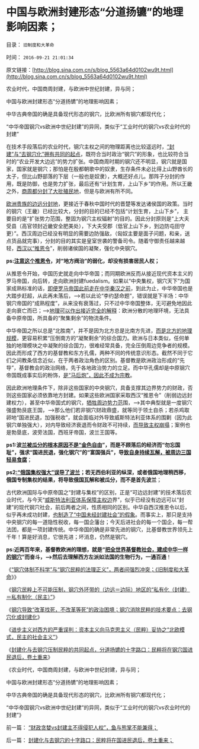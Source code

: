 # 中国与欧洲封建形态“分道扬镳”的地理影响因素；

目录： `旧制度和大革命` 

时间： `2016-09-21 21:01:34` 

原文链接：[http://blog.sina.com.cn/s/blog_5563a64d0102wu9t.html](http://blog.sina.com.cn/s/blog_5563a64d0102wu9t.html)

农业时代，中国商周封建，与欧洲中世纪封建，异与同；

中国与欧洲封建形态“分道扬镳”的地理影响因素；

中华古典帝国的确是具备现代形态的钢穴，比欧洲所有钢穴都现代化；

“中华帝国钢穴vs欧洲中世纪封建”的异同，类似于“工业时代的钢穴vs农业时代的封建”

在技术手段落后的农业时代，钢穴主权之间的物理距离也比较遥远时，[“封建”与“去钢穴化”拥有共同的起点](../../../2016/9/17/钢穴民粹不可能压制，关键是“去钢穴化”.md)，既符合当时政治“钢穴”的形象，也比较符合当时的“农业开发大边远”的势力扩张。中国商周时期的钢穴还不明显，钢穴就是国家，国家就是钢穴；那怕是在殷都朝歌中的奴隶，生存条件未必比得上山野酋长的太子，但比山野部落的下层（一般也是奴隶），大概还好点儿。那阵子分封的作用，既是防御，也是势力扩张，最后还有“计划生育，上山下乡”的作用。所以王畿之外，[商周都分封了大批殖民地](../../../2013/12/10/商周时期战略战术的沙盘“围棋”，及中国古代的城，廓，长城，城市化.md)，但是与欧洲有所不同。

[欧洲贵族的边远分封地](../../../2013/3/2/中世纪权贵也消除了朋党，基督教世界新兴的东林党.md)，更接近于春秋中国时代的晋楚等发达诸侯国的政策。当时的钢穴（王畿）已经比较大，分封的目的已经不包括“计划生育，上山下乡”，
主要目的是“扩张势力范围，整固为钢穴主权辐射”的目的。因此分封原则是“上大夫受县（高官领封近畿安全肥美处），下大夫受郡（低官上山下乡，到边防屯田守更）”。西汉周边已经没有明显的需要边防强敌，（匈奴主要是面子问题，和亲，送点货品就完事），分封的目的其实是皇室世袭的警备司令。随着守御责任越来越轻，[西汉以“推恩令](../../../2008/6/28/推恩令瓦解地方土地财政，结束高房价.md)”，削弱诸侯国的凝聚，强化中央钢穴。

**ps:[注意这个推恩令](../../../2012/9/9/在中国的地图上，还需要画很多很多圈儿.md)，对“地方阀治”的弱化，却没有损害居民人权；**

从推恩令开始，中国历史就走向中华帝国；而同期欧洲反而从接近现代资本主义的罗马帝国，向后转，走向欧洲封建fuedalism。如果以“中央集权，钢穴天下”为国家成熟标准的话，[即便罗马帝国此前走在中华秦汉之前](../../../2016/1/20/罗马帝国的交通，中央集权，及其崩溃的内因；.md)，到此为止，中华帝国也是大踏步赶超，从此再未落后，——>若以此论“李约瑟命题”，错误就是下半场：中华钢穴帝国的“成熟程度”，从来没有衰落过，只不过中华帝国整体，无可避免地因此走向衰亡而已；——>[地理可以作出接近完全的解释](../../../2010/6/7/大运河与中央集权；物流成本与政治形态的关系.md)：欧洲分散的地理环境，无法具备中原帝国，所具备的“聚集剩余”的物流条件。

中华帝国之所以总是“北胜南”，并不是因为北方总是比南方先进，[而是北方的地理规模](../../../2010/3/24/地理气侯条件影响文明历史进程的设想.md)，更容易积累“压倒南方的“凝聚剩余”的综合国力。欧洲与日本类似，任何单独的地理模块之中凝聚的综合国力，很难经常具备，完全压倒周边竞争者的规模。因此而形成了西方的基督教和东方孔儒，两种不同的传统意识形态。截然不同于它们之间教条信念近似，在于两者政治角色的区别。基督教是欧洲政治形成的“先导”，基督教会的政治网络，先于各地政治势力的立足。而中华孔儒却是中原钢穴帝国既成事实后的粉饰，[是“马后炮”，因此不成为宗教](../../../2016/8/21/中华古典政治“释道儒”，基督教传教对钢穴帝国本来好意.md)。

因此欧洲地理条件下，除非这些国家的中央钢穴，具备支撑其边界势力的财政，否则这些国家必须依靠地方封建。如果这些欧洲国家采取西汉“推恩令”（削弱边远封建权力），甚至中华帝国式的钢穴，[牺牲周边势力范](../../../2016/8/25/中华帝国误将“面子”作势力范围，两者的利益对象区别；.md)围，——>其中典型就是一度钢穴强盛勃艮底王国，——>那么他们若非钢穴财政鼎盛，就等同于领土自杀；若杀鸡取卵地“国进民退，加强税收”，就会面临对外导致威斯特法利亚体系的围剿（因为此钢穴单独强大），对内导致经济衰退而令财政不可持续，[而导致主权崩塌](../../../2016/7/14/中国与“帝国主权崩塌综合症”殊死搏斗的两千年历史.md)；案例也是勃垦底，波旁法国，西班牙帝国，波兰王国等。

**ps1:波[兰被瓜分的根本原因不是“金色自由](../../../2015/3/29/为什么美国没有被瓜分？波兰却被瓜分？.md)”，而是不顾落后的经济而“勿忘国耻”，强求“国进民退，强化钢穴”的“富国强兵”，导[致自身持续瓦解，被周边三国轻易食腐](../../../2016/8/22/钢穴帝国“基督教化”只会更快招致“百国联军”瓜分；.md)**；

**ps2[:“俄国集权强大”误导了波兰](http://blog.sina.com.cn/s/blog_13cb95e6d0102vfd0.html)；若无西伯利亚的纵深，或者俄国地理稍西移，俄国专制集权的结果，将导致俄国瓦解和被瓜分，而不是首先波兰**；

古代欧洲国际与中原帝国之“封建与集权”的区别，正是“可边远封建”的技术落后农业时代，与今天“[威斯特法利亚体系保障主权边](../../../2016/8/27/钢穴在历史和现实中的合理性：民粹社会中的均衡中枢；.md)界”，似乎已经没有边远可以“封建”的现代钢穴社会，前后两者之间，性质相同的区别。中华自西汉推恩令以后，似乎再未成功封建，[也制造了“中国未经封建社会”的假象](../../../2012/3/25/春秋封建是军事贵族的经济殖民，与欧洲中世纪的根本区别.md)。而事实上，那只是支持中央钢穴的每一道隐性税收，每一国企藩台；今天后进社会的每一个国企，每一帮法团，都是一项封建传统。中华帝国的确是非常先进的钢穴，比基督教世界领先上千年！算是好消息，它很先进；坏消息，仍然是钢穴。

**ps:近两百年来，基督教欧洲的理想，就是“[把全世界基督教社会，建成中华一样的钢穴](../../../2015/3/28/波兰被瓜分的原因，与欧洲从中汲取的专制文化；.md)”而奋斗，——>然后去理解西方左派如法国的生物行为，一通百通**！

《[“钢穴体制不科学”与“钢穴民粹的法理正义”，两者间强烈冲突；《旧制度和大革命](../../../2016/9/16/对钢穴民粹的压制，是艰难的技术活；.md)》》

《[钢穴民粹上不可能压制，钢穴外环带的（边远＝边际）地区的“私有化（封建）＝私有制化（民主）”](../../../2016/9/17/钢穴民粹不可能压制，关键是“去钢穴化”.md)》

《[钢穴导致“改革找死，不改革等死”的政治困境；钢穴消除民粹的技术要点：去钢穴化或封建化](../../../2016/9/18/钢穴导致“改革找死，不改革等死”的政治困境；.md)》

《[进步主义对西方的严重误判：资本主义向马克思主义（民粹）妥协之“北欧模式，民主的社会主义”](../../../2016/9/19/进步主义对西方的严重误判：资本主义“向马克思主义取经”.md)》

《[封建化与去钢穴压制民粹的共同起点，分道扬镳的十字路口：民粹将在钢穴国进民退后，卷土重来](../../../2016/9/20/封建化与去钢穴的十字路口：民粹将在国进民退后，卷土重来；.md)》

《农业时代，中国商周封建，与欧洲中世纪封建，异与同；

中国与欧洲封建形态“分道扬镳”的地理影响因素；

中华古典帝国的确是具备现代形态的钢穴，比欧洲所有钢穴都现代化；

“中华帝国钢穴vs欧洲中世纪封建”的异同，类似于“工业时代的钢穴vs农业时代的封建”》

前一篇： [“财政贪婪vs封建主不得侵犯人权”，鱼与熊掌不能兼得；](../../../2016/9/26/“财政贪婪vs封建主不得侵犯人权”，鱼与熊掌不能兼得；.md)

后一篇： [封建化与去钢穴的十字路口：民粹将在国进民退后，卷土重来；](../../../2016/9/20/封建化与去钢穴的十字路口：民粹将在国进民退后，卷土重来；.md)

